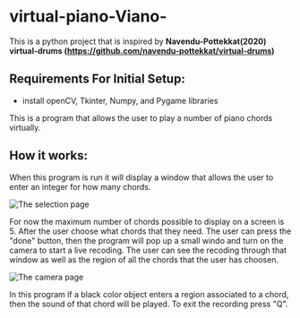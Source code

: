 # virtual-piano-Viano-

This is a python project that is inspired by **Navendu-Pottekkat(2020) virtual-drums (https://github.com/navendu-pottekkat/virtual-drums)**

## Requirements For Initial Setup:
- install openCV, Tkinter, Numpy, and Pygame libraries

This is a program that allows the user to play a number of piano chords virtually.

## How it works:
When this program is run it will display a window that allows the user to enter an integer for how many chords.

![The selection page](https://user-images.githubusercontent.com/64215294/229029747-89bae02a-3a96-4d80-8a9f-7cd794508da4.jpg)

For now the maximum number of chords possible to display on a screen is 5. After the user choose what chords that they need. The user can press the "done" button, then the program will pop up a small windo and turn on the camera to start a live recoding. The user can see the recoding through that window as well as the region of all the chords that the user has choosen. 

![The camera page](https://user-images.githubusercontent.com/64215294/229029795-8d6daef7-c916-4086-8ab0-dc88688b9207.jpg)

In this program if a black color object enters a region associated to a chord, then the sound of that chord will be played. To exit the recording press "Q".
